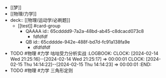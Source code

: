 - [[梦]]
- [[物理/力学]]
- deck:: [[物理/运动学/必刷题]]
	- [[test]] #card-group
		- QAAAA
		  id:: 65cdddd9-7a2a-48bd-ab45-c8dcacd073c8
			- fdfdfdf
		- QB
		  id:: 65cdddde-942e-488f-bd7d-fc91a138fa9e
			- dfdfdfdf
- TODO #物理 #力学 咕咕受力分析实战
  :LOGBOOK:
  CLOCK: [2024-02-14 Wed 21:25:16]--[2024-02-14 Wed 21:25:17] =>  00:00:01
  CLOCK: [2024-02-15 Thu 14:14:22]--[2024-02-15 Thu 14:14:23] =>  00:00:01
  :END:
- TODO #物理 #力学 三角形定则